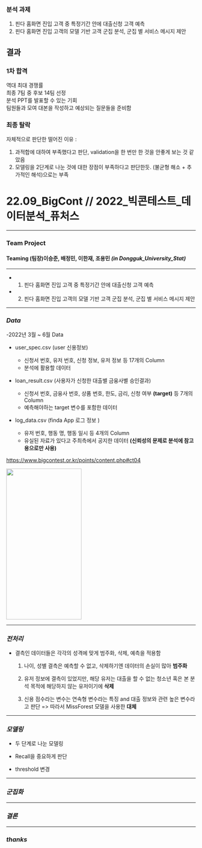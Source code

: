 

### **분석 과제**
1. 핀다 홈화면 진입 고객 중 특정기간 안에 대출신청 고객 예측
2. 핀다 홈화면 진입 고객의 모델 기반 고객 군집 분석, 군집 별 서비스 메시지 제안

## 결과
### 1차 합격
역대 최대 경쟁률\
최종 7팀 중 후보 14팀 선정\
분석 PPT를 발표할 수 있는 기회\
팀원들과 모여 대본을 작성하고 예상되는 질문들을 준비함

### 최종 탈락
자체적으로 판단한 떨어진 이유 : 
1. 과적합에 대하여 부족했다고 판단, validation을 한 번만 한 것을 안좋게 보는 것 같았음
2. 모델링을 2단계로 나눈 것에 대한 장점이 부족하다고 판단한듯. (불균형 해소 + 추가적인 해석)으로는 부족

# 22.09_BigCont // 2022_빅콘테스트_데이터분석_퓨처스

 
***
### Team Project

#### Teaming   (팀장)이승준, 배정민, 이한재, 조용민 ***(in Dongguk_University_Stat)***

***

- 1. 핀다 홈화면 진입 고객 중 특정기간 안에 대출신청 고객 예측

- 2. 핀다 홈화면 진입 고객의 모델 기반 고객 군집 분석, 군집 별 서비스 메시지 제안

***

### ***Data***
 -2022년 3월 ~ 6월 Data
    
- user_spec.csv (user 신용정보)
    - 신청서 번호, 유저 번호, 신청 정보, 유저 정보 등 17개의 Column
    - 분석에 활용할 데이터
    
- loan_result.csv (사용자가 신청한 대출별 금융사별 승인결과)
    - 신청서 번호, 금융사 번호, 상품 번호, 한도, 금리, 신청 여부 **(target)** 등 7개의 Column
    - 예측해야하는 target 변수를 포함한 데이터
    
- log_data.csv (finda App 로그 정보 )
    - 유저 번호, 행동 명, 행동 일시 등 4개의 Column
    - 유실된 자료가 있다고 주최측에서 공지한 데이터 **(신뢰성의 문제로 분석에 참고용으로만 사용)**

https://www.bigcontest.or.kr/points/content.php#ct04

<img src="https://user-images.githubusercontent.com/90736934/209517786-33c07349-494b-474f-88a4-8a54759917a0.png"  width="200" height="400"/>


***

### ***전처리***

- 결측인 데이터들은 각각의 성격에 맞게 범주화, 삭제, 예측을 적용함
    1. 나이, 성별 결측은 예측할 수 없고, 삭제하기엔 데이터의 손실이 많아 **범주화** 

    2. 유저 정보에 결측이 있었지만, 해당 유저는 대출을 할 수 없는 청소년 혹은 본 분석 목적에 해당하지 않는 유저이기에 **삭제** 

    3. 신용 점수라는 변수는 연속형 변수라는 특징 and 대출 정보와 관련 높은 변수라고 판단 => 따라서 MissForest 모델을 사용한 **대체**

***

### ***모델링***

- 두 단계로 나눈 모델링


- Recall을 중요하게 판단


- threshold 변경


***

### ***군집화***



***

### ***결론***



***

### ***thanks***

